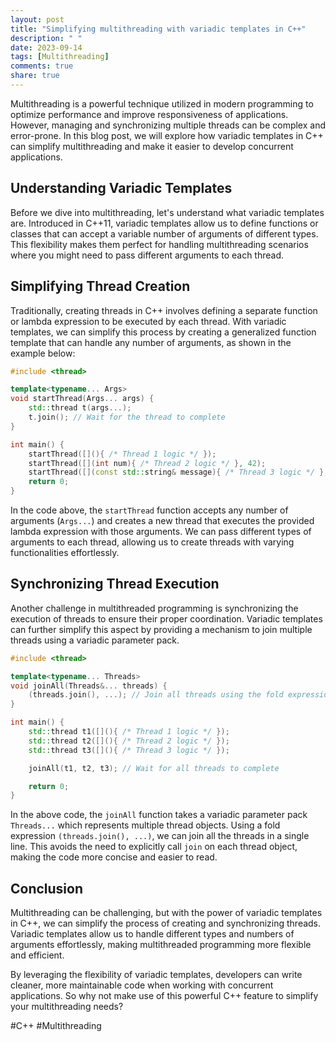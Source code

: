```yaml
---
layout: post
title: "Simplifying multithreading with variadic templates in C++"
description: " "
date: 2023-09-14
tags: [Multithreading]
comments: true
share: true
---
```


Multithreading is a powerful technique utilized in modern programming to optimize performance and improve responsiveness of applications. However, managing and synchronizing multiple threads can be complex and error-prone. In this blog post, we will explore how variadic templates in C++ can simplify multithreading and make it easier to develop concurrent applications.

## Understanding Variadic Templates

Before we dive into multithreading, let's understand what variadic templates are. Introduced in C++11, variadic templates allow us to define functions or classes that can accept a variable number of arguments of different types. This flexibility makes them perfect for handling multithreading scenarios where you might need to pass different arguments to each thread.

## Simplifying Thread Creation

Traditionally, creating threads in C++ involves defining a separate function or lambda expression to be executed by each thread. With variadic templates, we can simplify this process by creating a generalized function template that can handle any number of arguments, as shown in the example below:

```cpp
#include <thread>

template<typename... Args>
void startThread(Args... args) {
    std::thread t(args...);
    t.join(); // Wait for the thread to complete
}

int main() {
    startThread([](){ /* Thread 1 logic */ });
    startThread([](int num){ /* Thread 2 logic */ }, 42);
    startThread([](const std::string& message){ /* Thread 3 logic */ }, "Hello");
    return 0;
}
```

In the code above, the `startThread` function accepts any number of arguments (`Args...`) and creates a new thread that executes the provided lambda expression with those arguments. We can pass different types of arguments to each thread, allowing us to create threads with varying functionalities effortlessly.

## Synchronizing Thread Execution

Another challenge in multithreaded programming is synchronizing the execution of threads to ensure their proper coordination. Variadic templates can further simplify this aspect by providing a mechanism to join multiple threads using a variadic parameter pack.

```cpp
#include <thread>

template<typename... Threads>
void joinAll(Threads&... threads) {
    (threads.join(), ...); // Join all threads using the fold expression
}

int main() {
    std::thread t1([](){ /* Thread 1 logic */ });
    std::thread t2([](){ /* Thread 2 logic */ });
    std::thread t3([](){ /* Thread 3 logic */ });

    joinAll(t1, t2, t3); // Wait for all threads to complete

    return 0;
}
```

In the above code, the `joinAll` function takes a variadic parameter pack `Threads...` which represents multiple thread objects. Using a fold expression `(threads.join(), ...)`, we can join all the threads in a single line. This avoids the need to explicitly call `join` on each thread object, making the code more concise and easier to read.

## Conclusion

Multithreading can be challenging, but with the power of variadic templates in C++, we can simplify the process of creating and synchronizing threads. Variadic templates allow us to handle different types and numbers of arguments effortlessly, making multithreaded programming more flexible and efficient.

By leveraging the flexibility of variadic templates, developers can write cleaner, more maintainable code when working with concurrent applications. So why not make use of this powerful C++ feature to simplify your multithreading needs?

#C++ #Multithreading